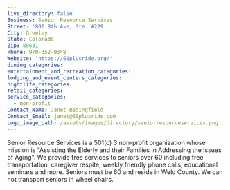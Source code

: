 ```yaml
---
live_directory: false
Business: Senior Resource Services
Street: '800 8th Ave, Ste. #229'
City: Greeley
State: Colorado
Zip: 80631
Phone: 970-352-9348
Website: 'https://60plusride.org/'
dining_categories:
entertainment_and_recreation_categories:
lodging_and_event_centers_categories:
nightlife_categories:
retail_categories:
service_categories:
  - non-profit
Contact_Name: Janet Bedingfield
Contact_Email: janet@60plusride.com
Logo_image_path: /assets/images/directory/seniorresourceservices.png
---
```


Senior Resource Services is a 501(c) 3 non-profit organization whose mission is "Assisting the Elderly and their Families in Addressing the Issues of Aging". We provide free services to seniors over 60 including free transportation, caregiver respite, weekly friendly phone calls, educational seminars and more. Seniors must be 60 and reside in Weld County. We can not transport seniors in wheel chairs.